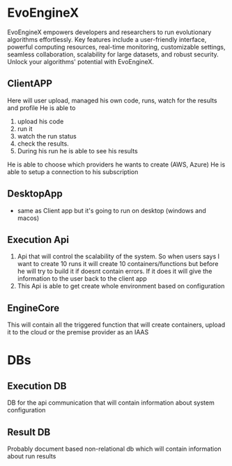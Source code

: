 # EvoEngineX
EvoEngineX empowers developers and researchers to run evolutionary algorithms effortlessly. Key features include a user-friendly interface, powerful computing resources, real-time monitoring, customizable settings, seamless collaboration, scalability for large datasets, and robust security. Unlock your algorithms' potential with EvoEngineX.

## ClientAPP 
Here will user upload, managed his own code, runs, watch for the results and profile
He is able to 
1. upload his code
2. run it
3. watch the run status 
4. check the results. 
5. During his run he is able to see his results

He is able to choose which providers he wants to create (AWS, Azure)
He is able to setup a connection to his subscription


## DesktopApp
- same as Client app but it's going to run on desktop (windows and macos)

## Execution Api
1. Api that will control the scalability of the system. So when users says I want to create 10 runs it will create 10 containers/functions but before he will try to build it if doesnt contain errors. If it does it will give the information to the user back to the client app
2. This Api is able to get create whole environment based on configuration 

## EngineCore
This will contain all the triggered function that will create containers, upload it to the cloud or the premise provider as an IAAS

# DBs

## Execution DB
DB for the api communication that will contain information about system configuration

## Result DB
Probably document based non-relational db which will contain information about run results